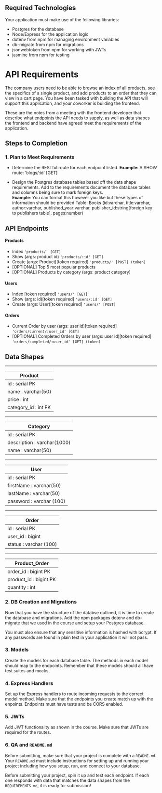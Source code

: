 ## Required Technologies
Your application must make use of the following libraries:
- Postgres for the database
- Node/Express for the application logic
- dotenv from npm for managing environment variables
- db-migrate from npm for migrations
- jsonwebtoken from npm for working with JWTs
- jasmine from npm for testing

# API Requirements
The company users need to be able to browse an index of all products, see the specifics of a single product, and add products to an order that they can view in a cart page. You have been tasked with building the API that will support this application, and your coworker is building the frontend.

These are the notes from a meeting with the frontend developer that describe what endpoints the API needs to supply, as well as data shapes the frontend and backend have agreed meet the requirements of the application. 

## Steps to Completion

### 1. Plan to Meet Requirements
- Determine the RESTful route for each endpoint listed.
**Example**: A SHOW route: 'blogs/:id' [GET] 

- Design the Postgres database tables based off the data shape requirements. Add to the requirements document the database tables and columns being sure to mark foreign keys.   
**Example**: You can format this however you like but these types of information should be provided
Table: Books (id:varchar, title:varchar, author:varchar, published_year:varchar, publisher_id:string[foreign key to publishers table], pages:number)


## API Endpoints
#### Products
- Index `'products/' [GET]`
- Show (args: product id) `'products/:id' [GET]`
- Create (args: Product)[token required] `'products/' [POST] (token)`
- [OPTIONAL] Top 5 most popular products 
- [OPTIONAL] Products by category (args: product category)

#### Users
- Index [token required] `'users/' [GET]`
- Show (args: id)[token required] `'users/:id' [GET]`
- Create (args: User)[token required] `'users/' [POST]`

#### Orders
- Current Order by user (args: user id)[token required] `'orders/current/:user_id' [GET]`
- [OPTIONAL] Completed Orders by user (args: user id)[token required] `'orders/completed/:user_id' [GET] (token)`

## Data Shapes

***

| Product              |
| -------------------- |
| id : serial PK       |
| name : varchar(50)   |
| price : int          |
| category_id : int FK | [foreign key to category table]

***

| Category                    |
| --------------------------- |
| id : serial PK              |
| description : varchar(1000) |
| name : varchar(50)          |

***

| User                     |
| ------------------------ |
| id : serial PK           |
| firstName : varchar(50)  |
| lastName : varchar(50)   |
| password : varchar (100) |

***

| Order                    |
| ------------------------ |
| id : serial PK           |
| user_id : bigint         | [foreign key to user table]
| status : varchar (100)   |

***

| Product_Order            |
| ------------------------ |
| order_id : bigint PK     | [foreign key to order table]
| product_id : bigint PK   | [foreign key to product table]
| quantity : int           |


### 2.  DB Creation and Migrations

Now that you have the structure of the databse outlined, it is time to create the database and migrations. Add the npm packages dotenv and db-migrate that we used in the course and setup your Postgres database.

You must also ensure that any sensitive information is hashed with bcrypt. If any passwords are found in plain text in your application it will not pass.

### 3. Models

Create the models for each database table. The methods in each model should map to the endpoints. Remember that these models should all have test suites and mocks.

### 4. Express Handlers

Set up the Express handlers to route incoming requests to the correct model method. Make sure that the endpoints you create match up with the enpoints. Endpoints must have tests and be CORS enabled. 

### 5. JWTs

Add JWT functionality as shown in the course. Make sure that JWTs are required for the routes.

### 6. QA and `README.md`

Before submitting, make sure that your project is complete with a `README.md`. Your `README.md` must include instructions for setting up and running your project including how you setup, run, and connect to your database. 

Before submitting your project, spin it up and test each endpoint. If each one responds with data that matches the data shapes from the `REQUIREMENTS.md`, it is ready for submission!